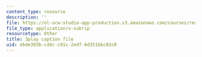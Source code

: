 ```yaml
---
content_type: resource
description: ''
file: https://ol-ocw-studio-app-production.s3.amazonaws.com/courses/res-3-003-learn-to-build-your-own-videogame-with-the-unity-game-engine-and-microsoft-kinect-january-iap-2017/ebde393bcddcc91c2edf6d351bbc03c0_a4snWHyNTJ4.srt
file_type: application/x-subrip
resourcetype: Other
title: 3play caption file
uid: ebde393b-cddc-c91c-2edf-6d351bbc03c0
---
```

